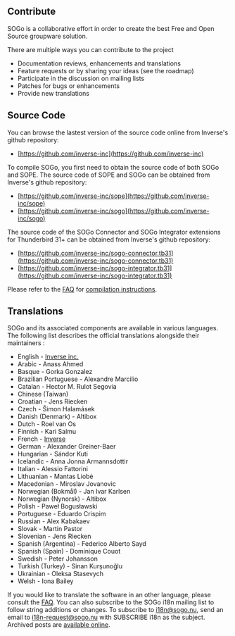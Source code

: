 ## Contribute

SOGo is a collaborative effort in order to create the best Free and Open Source groupware solution.

There are multiple ways you can contribute to the project

* Documentation reviews, enhancements and translations
* Feature requests or by sharing your ideas (see the roadmap)
* Participate in the discussion on mailing lists
* Patches for bugs or enhancements
* Provide new translations

## Source Code

You can browse the lastest version of the source code online from Inverse's github repository:

* [https://github.com/inverse-inc](https://github.com/inverse-inc)

To compile SOGo, you first need to obtain the source code of both SOGo and SOPE. The source code of SOPE and SOGo can be obtained from Inverse's github repository:

* [https://github.com/inverse-inc/sope](https://github.com/inverse-inc/sope)
* [https://github.com/inverse-inc/sogo](https://github.com/inverse-inc/sogo)

The source code of the SOGo Connector and SOGo Integrator extensions for Thunderbird 31+ can be obtained from Inverse's github repository:

* [https://github.com/inverse-inc/sogo-connector.tb31](https://github.com/inverse-inc/sogo-connector.tb31)
* [https://github.com/inverse-inc/sogo-integrator.tb31](https://github.com/inverse-inc/sogo-integrator.tb31)

Please refer to the [FAQ](http://sogo.nu/support/faq.html) for [compilation instructions](http://sogo.nu/support/faq/article/how-do-i-compile-sogo-2.html).

## Translations

SOGo and its associated components are available in various languages. The following list describes the official translations alongside their maintainers :

* English - [Inverse inc.](http://www.inverse.ca/)
* Arabic - Anass Ahmed
* Basque - Gorka Gonzalez
* Brazilian Portuguese - Alexandre Marcilio
* Catalan - Hector M. Rulot Segovia
* Chinese (Taiwan)
* Croatian - Jens Riecken
* Czech - Šimon Halamásek
* Danish (Denmark) - Altibox
* Dutch - Roel van Os
* Finnish - Kari Salmu
* French - [Inverse](http://www.inverse.ca/)
* German - Alexander Greiner-Baer
* Hungarian - Sándor Kuti
* Icelandic - Anna Jonna Armannsdottir
* Italian - Alessio Fattorini
* Lithuanian - Mantas Liobė
* Macedonian - Miroslav Jovanovic
* Norwegian (Bokmål) - Jan Ivar Karlsen
* Norwegian (Nynorsk) - Altibox
* Polish - Paweł Bogusławski
* Portuguese - Eduardo Crispim
* Russian - Alex Kabakaev
* Slovak - Martin Pastor
* Slovenian - Jens Riecken
* Spanish (Argentina) - Federico Alberto Sayd
* Spanish (Spain) - Dominique Couot
* Swedish - Peter Johansson
* Turkish (Turkey) - Sinan Kurşunoğlu
* Ukrainian - Oleksa Stasevych
* Welsh - Iona Bailey
 
If you would like to translate the software in an other language, please consult the [FAQ](http://sogo.nu/support/faq/article/how-to-translate-sogo-in-another-language-2.html). You can also subscribe to the SOGo i18n mailing list to follow string additions or changes. To subscribe to i18n@sogo.nu, send an email to i18n-request@sogo.nu with SUBSCRIBE i18n as the subject. Archived posts are [available online](https://inverse.ca/sogo/lists/arc/i18n).
